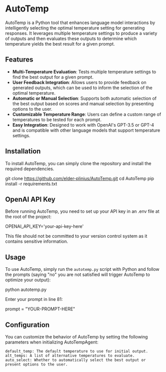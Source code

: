 # AutoTemp

AutoTemp is a Python tool that enhances language model interactions by intelligently selecting the optimal temperature setting for generating responses. It leverages multiple temperature settings to produce a variety of outputs and then evaluates these outputs to determine which temperature yields the best result for a given prompt.


## Features

- **Multi-Temperature Evaluation**: Tests multiple temperature settings to find the best output for a given prompt.
- **User Feedback Integration**: Allows users to provide feedback on generated outputs, which can be used to inform the selection of the optimal temperature.
- **Automatic or Manual Selection**: Supports both automatic selection of the best output based on scores and manual selection by presenting options to the user.
- **Customizable Temperature Range**: Users can define a custom range of temperatures to be tested for each prompt.
- **Easy Integration**: Designed to work with OpenAI's GPT-3.5 or GPT-4 and is compatible with other language models that support temperature settings.


## Installation

To install AutoTemp, you can simply clone the repository and install the required dependencies.

git clone https://github.com/elder-plinius/AutoTemp.git
cd AutoTemp
pip install -r requirements.txt


## OpenAI API Key

Before running AutoTemp, you need to set up your API key in an .env file at the root of the project:

OPENAI_API_KEY='your-api-key-here'

This file should not be committed to your version control system as it contains sensitive information.


## Usage

To use AutoTemp, simply run the `autotemp.py` script with Python and follow the prompts (saying "no" you are not satisfied will trigger AutoTemp to optimize your output):

python autotemp.py


Enter your prompt in line 81:

prompt = "YOUR-PROMPT-HERE"


## Configuration

You can customize the behavior of AutoTemp by setting the following parameters when initializing AutoTempAgent:

    default_temp: The default temperature to use for initial output.
    alt_temps: A list of alternative temperatures to evaluate.
    auto_select: Whether to automatically select the best output or present options to the user.
